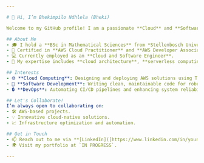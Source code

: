 ```yaml
---

# 👋 Hi, I’m Bhekimpilo Ndhlela (Bheki)

Welcome to my GitHub profile! I am a passionate **Cloud** and **Software Engineer** specializing in **AWS** technologies. 

## About Me
- 🎓 I hold a **BSc in Mathematical Sciences** from *Stellenbosch University* and a **BSc Honours in Computer Science** from *University of Pretoria*.
- 📜 Certified in **AWS Cloud Practitioner** and **AWS Developer Associate**.
- 💻 Currently employed as an **Cloud and Software Engineer**.
- 🌟 My expertise includes **cloud architecture**, **serverless computing**, **infrastructure automation**, and building scalable **AWS** solutions.

## Interests
- 🌐 **Cloud Computing**: Designing and deploying AWS solutions using Terraform, Python, and serverless frameworks.
- 🤖 **Software Development**: Writing clean, maintainable code for robust applications.
- 🔒 **DevOps**: Automating CI/CD pipelines and enhancing system reliability.

## Let's Collaborate!
I’m always open to collaborating on:
- 🛠️ AWS-based projects.
- 💡 Innovative cloud-native solutions.
- 📈 Infrastructure optimization and automation.

## Get in Touch
- 📫 Reach out to me via **[LinkedIn]([https://www.linkedin.com/in/your-linkedin](https://www.linkedin.com/in/bhekimpilo-ndlela-9883727b/))**
- 🌍 Visit my portfolio at `IN PROGRESS`.

---
```

